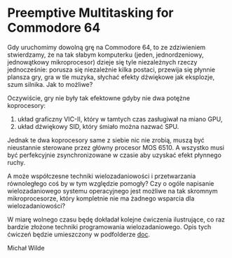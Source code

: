 # Preemptive Multitasking for Commodore 64

Gdy uruchomimy dowolną grę na Commodore 64, to ze zdziwieniem stwierdzamy, że na tak 
słabym komputerku (jeden, jednordzeniowy, jednowątkowy mikroprocesor) dzieje się
tyle niezależnych rzeczy jednocześnie: porusza się niezależnie kilka postaci, przewija
się płynnie plansza gry, gra w tle muzyka, słychać efekty dźwiękowe jak eksplozje,
szum silnika. Jak to możliwe?

Oczywiście, gry nie były tak efektowne gdyby nie dwa potężne koprocesory:

1. układ graficzny VIC-II, który w tamtych czas zasługiwał na miano GPU,
2. układ dźwiękowy SID, który śmiało można nazwać SPU.

Jednak te dwa koprocesory same z siebie nic nie zrobią, muszą być nieustannie sterowane
przez główny procesor MOS 6510. A wszystko musi być perfekcyjnie zsynchronizowane w czasie
aby uzyskać efekt płynnego ruchy.

A może współczesne techniki wielozadaniowości i przetwarzania równoległego coś by w tym
względzie pomogły? Czy o ogóle napisanie wielozadaniowego systemu operacyjnego jest
możliwe na tak skromnym mikroprocesorze, który kompletnie nie ma żadnego wsparcia
dla wielozadaniowości?

W miarę wolnego czasu będę dokładał kolejne ćwiczenia ilustrujące, co raz bardzie
złożone techniki programowania wielozadaniowego. Opis tych ćwiczeń będzie umieszczony
w podfolderze [doc](https://github.com/packerbat/c64mt/tree/master/doc).

Michał Wilde
